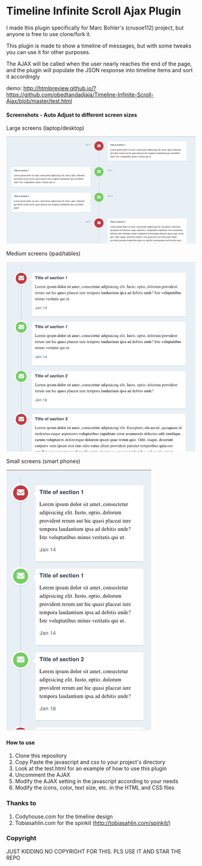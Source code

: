 # Timeline Infinite Scroll Ajax Plugin
I made this plugin specifically for Marc Bohler's (crusoe112) project, but anyone is free to use clone/fork it.

This plugin is made to show a timeline of messages, but with some tweaks you can use it for other purposes.

The AJAX will be called when the user nearly reaches the end of the page, and the plugin will populate the JSON response into timeline items and sort it accordingly

demo: http://htmlpreview.github.io/?https://github.com/obedtandadjaja/Timeline-Infinite-Scroll-Ajax/blob/master/test.html

#### Screenshots - Auto Adjust to different screen sizes
Large screens (laptop/desktop)

![Image of Large](https://github.com/obedtandadjaja/Timeline-Infinite-Scroll-Ajax/blob/master/screenshot-large.png)

Medium screens (ipad/tables)

![Image of Medium](https://github.com/obedtandadjaja/Timeline-Infinite-Scroll-Ajax/blob/master/screenshot-medium.png)

Small screens (smart phones)

![Image of Small](https://github.com/obedtandadjaja/Timeline-Infinite-Scroll-Ajax/blob/master/screenshot-small.png)

#### How to use
1. Clone this repository
2. Copy Paste the javascript and css to your project's directory
3. Look at the test.html for an example of how to use this plugin
4. Uncomment the AJAX
5. Modify the AJAX setting in the javascript according to your needs
6. Modify the icons, color, text size, etc. in the HTML and CSS files

### Thanks to
1. Codyhouse.com for the timeline design
2. Tobiasahlin.com for the spinkit (http://tobiasahlin.com/spinkit/)

### Copyright
JUST KIDDING NO COPYRIGHT FOR THIS. PLS USE IT AND STAR THE REPO
